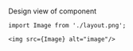 ```tsx { "file": "./HomePage.tsx" }
```
Design view of component

```tsx
import Image from './layout.png';

<img src={Image} alt="image"/>
```
